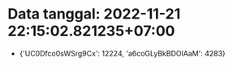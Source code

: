 # Data tanggal: 2022-11-21 22:15:02.821235+07:00

* {'UC0Dfco0sWSrg9Cx': 12224, 'a6coGLyBkBDOlAaM': 4283}

